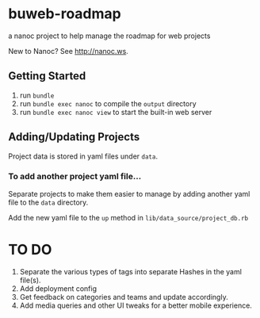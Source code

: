 # buweb-roadmap
a nanoc project to help manage the roadmap for web projects

New to Nanoc?  See http://nanoc.ws.

## Getting Started
1. run `bundle`
2. run `bundle exec nanoc` to compile the `output` directory
3. run `bundle exec nanoc view` to start the built-in web server

## Adding/Updating Projects
Project data is stored in yaml files under `data`. 

### To add another project yaml file...
Separate projects to make them easier to manage by adding another yaml file to the `data` directory.

Add the new yaml file to the `up` method in `lib/data_source/project_db.rb`

# TO DO
1. Separate the various types of tags into separate Hashes in the yaml file(s).
2. Add deployment config
3. Get feedback on categories and teams and update accordingly.
4. Add media queries and other UI tweaks for a better mobile experience.
